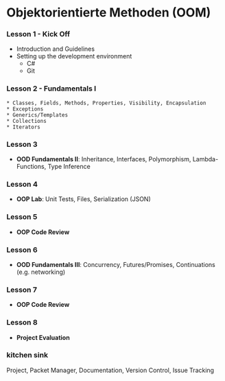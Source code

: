 # Objektorientierte Methoden (OOM)

### Lesson 1 - Kick Off
  * Introduction and Guidelines
  * Setting up the development environment
	* C#
    * Git

### Lesson 2 - Fundamentals I
    * Classes, Fields, Methods, Properties, Visibility, Encapsulation
    * Exceptions
    * Generics/Templates
    * Collections
    * Iterators

### Lesson 3
  * **OOD Fundamentals II**: Inheritance, Interfaces, Polymorphism, Lambda-Functions, Type Inference

### Lesson 4
  * **OOP Lab**: Unit Tests, Files, Serialization (JSON)

### Lesson 5
  * **OOP Code Review**

### Lesson 6
  * **OOD Fundamentals III**: Concurrency, Futures/Promises, Continuations (e.g. networking)

### Lesson 7
  * **OOP Code Review**

### Lesson 8
  * **Project Evaluation**

### kitchen sink
  Project, Packet Manager, Documentation, Version Control, Issue Tracking
